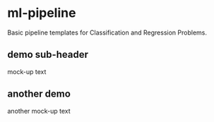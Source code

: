 # ml-pipeline

Basic pipeline templates for Classification and Regression Problems.

## demo sub-header

mock-up text

## another demo 

another mock-up text
